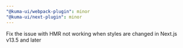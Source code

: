 ```yaml
---
"@kuma-ui/webpack-plugin": minor
"@kuma-ui/next-plugin": minor
---
```


Fix the issue with HMR not working when styles are changed in Next.js v13.5 and later
